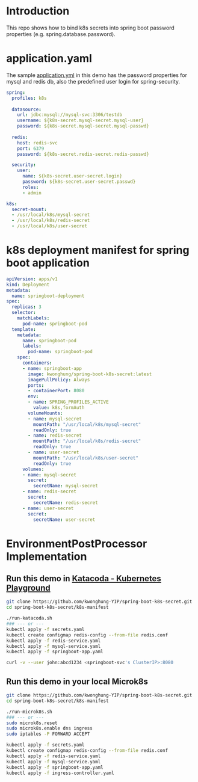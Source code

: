 # Introduction
This repo shows how to bind k8s secrets into spring boot password properties (e.g. spring.database.password).

# application.yaml
The sample [application.yml](/src/main/resources/application.yml) in this demo has the password properties for mysql and redis db, also the predefined user login for spring-security.

```yaml
spring:
  profiles: k8s
 
  datasource:
    url: jdbc:mysql://mysql-svc:3306/testdb
    username: ${k8s-secret.mysql-secret.mysql-user}
    password: ${k8s-secret.mysql-secret.mysql-passwd}
  
  redis:
    host: redis-svc
    port: 6379
    password: ${k8s-secret.redis-secret.redis-passwd}

  security:
    user:
      name: ${k8s-secret.user-secret.login}
      password: ${k8s-secret.user-secret.passwd}
      roles:
      - admin

k8s:
  secret-mount:
  - /usr/local/k8s/mysql-secret
  - /usr/local/k8s/redis-secret
  - /usr/local/k8s/user-secret
```

# k8s deployment manifest for spring boot application
```yaml
apiVersion: apps/v1
kind: Deployment
metadata:
  name: springboot-deployment
spec:
  replicas: 3
  selector:
    matchLabels:
      pod-name: springboot-pod
  template:
    metadata:
      name: springboot-pod
      labels:
        pod-name: springboot-pod
    spec:
      containers:
      - name: springboot-app
        image: kwonghung/spring-boot-k8s-secret:latest
        imagePullPolicy: Always
        ports:
        - containerPort: 8080
        env:
        - name: SPRING_PROFILES_ACTIVE
          value: k8s,formAuth
        volumeMounts:
        - name: mysql-secret
          mountPath: "/usr/local/k8s/mysql-secret"
          readOnly: true
        - name: redis-secret
          mountPath: "/usr/local/k8s/redis-secret"
          readOnly: true
        - name: user-secret
          mountPath: "/usr/local/k8s/user-secret"
          readOnly: true         
      volumes:
      - name: mysql-secret
        secret:
          secretName: mysql-secret
      - name: redis-secret
        secret:
          secretName: redis-secret
      - name: user-secret
        secret:
          secretName: user-secret
```
# EnvironmentPostProcessor Implementation

## Run this demo in [Katacoda - Kubernetes Playground](https://www.katacoda.com/courses/kubernetes/playground)
```bash
git clone https://github.com/kwonghung-YIP/spring-boot-k8s-secret.git
cd spring-boot-k8s-secret/k8s-manifest

./run-katacoda.sh
### --- or ---
kubectl apply -f secrets.yaml
kubectl create configmap redis-config --from-file redis.conf
kubectl apply -f redis-service.yaml
kubectl apply -f mysql-service.yaml
kubectl apply -f springboot-app.yaml

curl -v --user john:abcd1234 <springboot-svc's ClusterIP>:8080
```

## Run this demo in your local Microk8s
```bash
git clone https://github.com/kwonghung-YIP/spring-boot-k8s-secret.git
cd spring-boot-k8s-secret/k8s-manifest

./run-microk8s.sh
### --- or ---
sudo microk8s.reset
sudo microk8s.enable dns ingress
sudo iptables -P FORWARD ACCEPT

kubectl apply -f secrets.yaml
kubectl create configmap redis-config --from-file redis.conf
kubectl apply -f redis-service.yaml
kubectl apply -f mysql-service.yaml
kubectl apply -f springboot-app.yaml
kubectl apply -f ingress-controller.yaml
```
